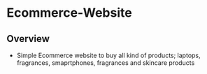 # Ecommerce-Website
## Overview
* Simple Ecommerce website to buy all kind of products; laptops, fragrances, smaprtphones, fragrances and skincare products

